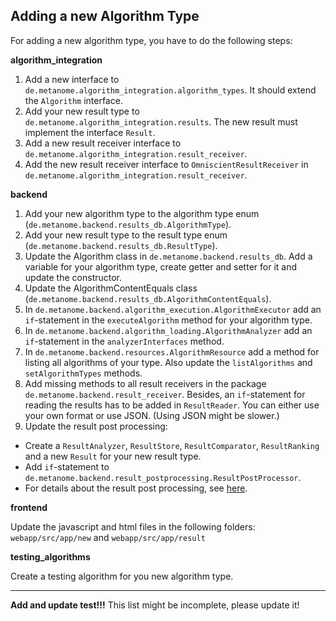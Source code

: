## Adding a new Algorithm Type

For adding a new algorithm type, you have to do the following steps:

**algorithm_integration**

1. Add a new interface to `de.metanome.algorithm_integration.algorithm_types`. It should extend the `Algorithm` interface.
2. Add your new result type to `de.metanome.algorithm_integration.results`. The new result must implement the interface `Result`.
3. Add a new result receiver interface to `de.metanome.algorithm_integration.result_receiver`.
4. Add the new result receiver interface to `OmniscientResultReceiver` in `de.metanome.algorithm_integration.result_receiver`.

**backend**

1. Add your new algorithm type to the algorithm type enum (`de.metanome.backend.results_db.AlgorithmType`).
2. Add your new result type to the result type enum (`de.metanome.backend.results_db.ResultType`).
3. Update the Algorithm class in `de.metanome.backend.results_db`. Add a variable for your algorithm type, create getter and setter for it and update the constructor.
4. Update the AlgorithmContentEquals class (`de.metanome.backend.results_db.AlgorithmContentEquals`).
3. In `de.metanome.backend.algorithm_execution.AlgorithmExecutor` add an `if`-statement in the `executeAlgorithm` method for your algorithm type.
4. In `de.metanome.backend.algorithm_loading.AlgorithmAnalyzer` add an `if`-statement in the `analyzerInterfaces` method.
5. In `de.metanome.backend.resources.AlgorithmResource` add a method for listing all algorithms of your type. Also update the `listAlgorithms` and `setAlgorithmTypes` methods.
6. Add missing methods to all result receivers in the package `de.metanome.backend.result_receiver`. Besides, an `if`-statement for reading the results has to be added in `ResultReader`. You can either use your own format or use JSON. (Using JSON might be slower.)
7. Update the result post processing:
 * Create a `ResultAnalyzer`, `ResultStore`, `ResultComparator`, `ResultRanking` and a new `Result` for your new result type.
 * Add `if`-statement to `de.metanome.backend.result_postprocessing.ResultPostProcessor`.
 * For details about the result post processing, see [here](https://github.com/HPI-Information-Systems/Metanome/wiki/Result-Post-Processing).

**frontend**

Update the javascript and html files in the following folders: `webapp/src/app/new` and `webapp/src/app/result`

**testing_algorithms**

Create a testing algorithm for you new algorithm type.



***


**Add and update test!!!** 
This list might be incomplete, please update it!